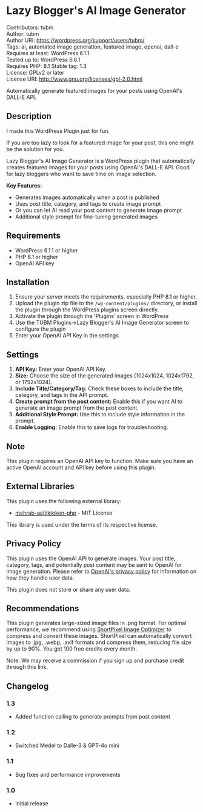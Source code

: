 # Lazy Blogger's AI Image Generator
Contributors: tubm  
Author: tubm  
Author URI: https://wordpress.org/support/users/tubm/  
Tags: ai, automated image generation, featured image, openai, dall-e  
Requires at least: WordPress 6.1.1  
Tested up to: WordPress 6.6.1  
Requires PHP: 8.1 
Stable tag: 1.3  
License: GPLv2 or later  
License URI: http://www.gnu.org/licenses/gpl-2.0.html

Automatically generate featured images for your posts using OpenAI's DALL-E API.

## Description

I made this WordPress Plugin just for fun. 

If you are too lazy to look for a featured image for your post, this one might be the solution for you.

Lazy Blogger's AI Image Generator is a WordPress plugin that automatically creates featured images for your posts using OpenAI's DALL-E API. Good for lazy bloggers who want to save time on image selection.

**Key Features:**
* Generates images automatically when a post is published
* Uses post title, category, and tags to create image prompt
* Or you can let AI read your post content to generate image prompt
* Additional style prompt for fine-tuning generated images

## Requirements

* WordPress 6.1.1 or higher
* PHP 8.1 or higher
* OpenAI API key

## Installation

1. Ensure your server meets the requirements, especially PHP 8.1 or higher.
2. Upload the plugin zip file to the `/wp-content/plugins/` directory, or install the plugin through the WordPress plugins screen directly.
3. Activate the plugin through the 'Plugins' screen in WordPress
4. Use the TUBM Plugins->Lazy Blogger's AI Image Generator screen to configure the plugin
5. Enter your OpenAI API Key in the settings

## Settings

1. **API Key:** Enter your OpenAI API Key.
2. **Size:** Choose the size of the generated images (1024x1024, 1024x1792, or 1792x1024).
3. **Include Title/Category/Tag:** Check these boxes to include the title, category, and tags in the API prompt.
4. **Create prompt from the post content:** Enable this if you want AI to generate an image prompt from the post content.
5. **Additional Style Prompt:** Use this to include style information in the prompt.
6. **Enable Logging:** Enable this to save logs for troubleshooting.

## Note

This plugin requires an OpenAI API key to function. Make sure you have an active OpenAI account and API key before using this plugin.

## External Libraries

This plugin uses the following external library:

* [mehrab-wj/tiktoken-php](https://github.com/mehrab-wj/tiktoken-php) - MIT License

This library is used under the terms of its respective license.

## Privacy Policy

This plugin uses the OpenAI API to generate images. Your post title, category, tags, and potentially post content may be sent to OpenAI for image generation. Please refer to [OpenAI's privacy policy](https://openai.com/policies/privacy-policy) for information on how they handle user data.

This plugin does not store or share any user data.

## Recommendations

This plugin generates large-sized image files in .png format. For optimal performance, we recommend using [ShortPixel Image Optimizer](https://shortpixel.com/otp/af/QALRSBX1137437) to compress and convert these images. ShortPixel can automatically convert images to .jpg, .webp, .avif formats and compress them, reducing file size by up to 90%. You get 100 free credits every month.

Note: We may receive a commission if you sign up and purchase credit through this link.

## Changelog

### 1.3
* Added function calling to generate prompts from post content

### 1.2
* Switched Medel to Dalle-3 & GPT-4o mini

### 1.1
* Bug fixes and performance improvements

### 1.0
* Initial release